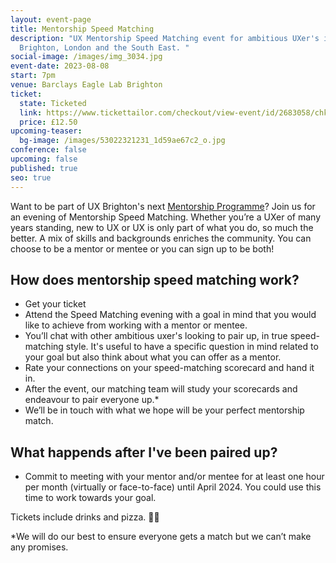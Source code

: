 ```yaml
---
layout: event-page
title: Mentorship Speed Matching
description: "UX Mentorship Speed Matching event for ambitious UXer's in
  Brighton, London and the South East. "
social-image: /images/img_3034.jpg
event-date: 2023-08-08
start: 7pm
venue: Barclays Eagle Lab Brighton
ticket:
  state: Ticketed
  link: https://www.tickettailor.com/checkout/view-event/id/2683058/chk/6bd3/?modal_widget=true&widget=true
  price: £12.50
upcoming-teaser:
  bg-image: /images/53022321231_1d59ae67c2_o.jpg
conference: false
upcoming: false
published: true
seo: true
---
```

Want to be part of UX Brighton's next [Mentorship Programme](https://uxbri.org/mentorship)? Join us for an evening of Mentorship Speed Matching. Whether you’re a UXer of many years standing, new to UX or UX is only part of what you do, so much the better. A mix of skills and backgrounds enriches the community. You can choose to be a mentor or mentee or you can sign up to be both! 

## **How does mentorship speed matching work?**

* Get your ticket
* Attend the Speed Matching evening with a goal in mind that you would like to achieve from working with a mentor or mentee. 
* You’ll chat with other ambitious uxer's looking to pair up, in true speed-matching style. It's useful to have a specific question in mind related to your goal but also think about what you can offer as a mentor.
* Rate your connections on your speed-matching scorecard and hand it in.
* After the event, our matching team will study your scorecards and endeavour to pair everyone up.*
* We’ll be in touch with what we hope will be your perfect mentorship match.

## **What happends after I've been paired up?**

* Commit to meeting with your mentor and/or mentee for at least one hour per month (virtually or face-to-face) until April 2024. You could use this time to work towards your goal. 

Tickets include drinks and pizza. 🍕🥤

\*We will do our best to ensure everyone gets a match but we can’t make any promises.